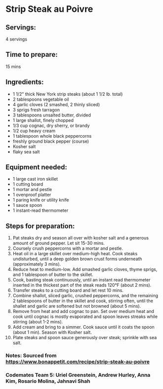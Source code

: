 # Strip Steak au Poivre

## Servings: 

4 servings

## Time to prepare: 

15 mins

## Ingredients:

- 1 1/2" thick New York strip steaks (about 1 1/2 lb. total)
- 2 tablespoons vegetable oil 
- 4 garlic cloves (2 smashed, 2 thinly sliced)
- 3 sprigs fresh tarragon
- 3 tablespoons unsalted butter, divided
- 1 large shallot, finely chopped
- 1/3 cup cognac, dry sherry, or brandy
- 1/2 cup heavy cream
- 1 tablespoon whole black peppercorns
- freshly ground black pepper (course)
- Kosher salt
- flaky sea salt

## Equipment needed:

- 1 large cast iron skillet
- 1 cutting board
- 1 mortar and pestle
- 1 ovenproof platter
- 1 paring knife or utility knife
- 1 sauce spoon
- 1 instant-read thermometer

## Steps for preparation:

1.   Pat steaks dry and season all over with kosher salt and a generous amount of ground pepper.  Let sit 15-30 mins. 
2.   Coursely crush peppercorns with a mortar and pestle.
3.   Heat oil in a large skillet over medium-high heat.  Cook steaks undisturbed, until a deep golden brown crust forms underneath (approximately 3 mins).
4.   Reduce heat to medium-low.  Add smashed garlic cloves, thyme sprigs, and 1 tablespoon of butter to the skillet.
5.   Cook, basting steak continuously, until an instant read thermometer inserted in the thickest part of the steak reads 120°F (about 2 mins).
6.   Transfer steaks to a cutting board and let rest 10 mins.
7.   Combine shallot, sliced garlic, crushed peppercorns, and the remaining 2 tablespoons of butter in the skillet and cook, stirring often, until the shallet and garlic are softened but not browned (about 5 mins).
8.   Remove from heat and add cognac to pan.  Set over medium heat and cook until cognac is mostly evaporated and spoon leaves streaks while stirring (about 1-2 mins).
9.   Add cream and bring to a simmer.  Cook sauce until it coats the spoon (about 1 min).  Season with Kosher salt.
10.  Plate steaks and spoon sauce generously over steak; sprinkle with sea salt. 


### Notes: Sourced from https://www.bonappetit.com/recipe/strip-steak-au-poivre



### Codemates Team 5: Uriel Greenstein, Andrew Hurley, Anna Kim, Rosario Molina, Jahnavi Shah
